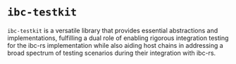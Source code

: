 # `ibc-testkit`

`ibc-testkit` is a versatile library that provides essential abstractions and
implementations, fulfilling a dual role of enabling rigorous integration testing
for the ibc-rs implementation while also aiding host chains in addressing a
broad spectrum of testing scenarios during their integration with ibc-rs.
